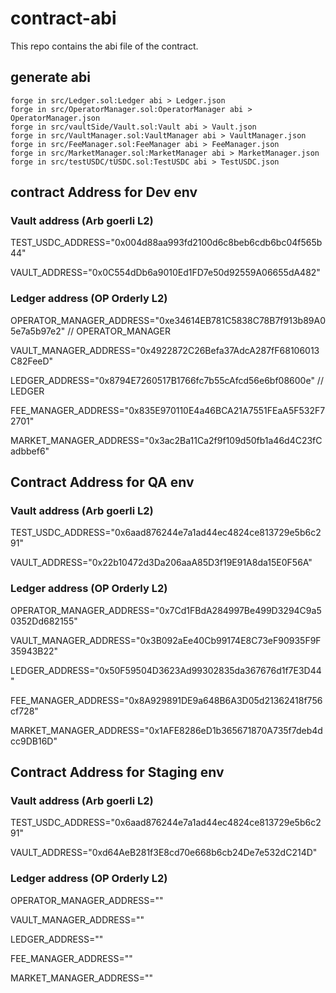 # contract-abi
This repo contains the abi file of the contract.

## generate abi
```
forge in src/Ledger.sol:Ledger abi > Ledger.json
forge in src/OperatorManager.sol:OperatorManager abi > OperatorManager.json
forge in src/vaultSide/Vault.sol:Vault abi > Vault.json
forge in src/VaultManager.sol:VaultManager abi > VaultManager.json
forge in src/FeeManager.sol:FeeManager abi > FeeManager.json
forge in src/MarketManager.sol:MarketManager abi > MarketManager.json
forge in src/testUSDC/tUSDC.sol:TestUSDC abi > TestUSDC.json
```

## contract Address for Dev env

### Vault address (Arb goerli L2)

TEST_USDC_ADDRESS="0x004d88aa993fd2100d6c8beb6cdb6bc04f565b44"

VAULT_ADDRESS="0x0C554dDb6a9010Ed1FD7e50d92559A06655dA482"

### Ledger address (OP Orderly L2)

OPERATOR_MANAGER_ADDRESS="0xe34614EB781C5838C78B7f913b89A05e7a5b97e2" // OPERATOR_MANAGER

VAULT_MANAGER_ADDRESS="0x4922872C26Befa37AdcA287fF68106013C82FeeD"

LEDGER_ADDRESS="0x8794E7260517B1766fc7b55cAfcd56e6bf08600e" // LEDGER

FEE_MANAGER_ADDRESS="0x835E970110E4a46BCA21A7551FEaA5F532F72701"

MARKET_MANAGER_ADDRESS="0x3ac2Ba11Ca2f9f109d50fb1a46d4C23fCadbbef6"

## Contract Address for QA env

### Vault address (Arb goerli L2)

TEST_USDC_ADDRESS="0x6aad876244e7a1ad44ec4824ce813729e5b6c291"

VAULT_ADDRESS="0x22b10472d3Da206aaA85D3f19E91A8da15E0F56A"

### Ledger address (OP Orderly L2)

OPERATOR_MANAGER_ADDRESS="0x7Cd1FBdA284997Be499D3294C9a50352Dd682155"

VAULT_MANAGER_ADDRESS="0x3B092aEe40Cb99174E8C73eF90935F9F35943B22"

LEDGER_ADDRESS="0x50F59504D3623Ad99302835da367676d1f7E3D44"

FEE_MANAGER_ADDRESS="0x8A929891DE9a648B6A3D05d21362418f756cf728"

MARKET_MANAGER_ADDRESS="0x1AFE8286eD1b365671870A735f7deb4dcc9DB16D"

## Contract Address for Staging env

### Vault address (Arb goerli L2)

TEST_USDC_ADDRESS="0x6aad876244e7a1ad44ec4824ce813729e5b6c291"

VAULT_ADDRESS="0xd64AeB281f3E8cd70e668b6cb24De7e532dC214D"

### Ledger address (OP Orderly L2)

OPERATOR_MANAGER_ADDRESS=""

VAULT_MANAGER_ADDRESS=""

LEDGER_ADDRESS=""

FEE_MANAGER_ADDRESS=""

MARKET_MANAGER_ADDRESS=""


